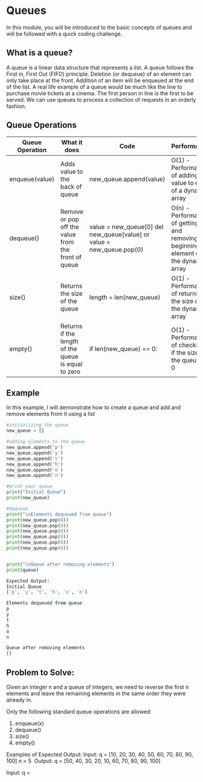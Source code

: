 # Queues

In this module, you will be introduced to the basic concepts of queues and will be followed with a quick coding challenge.

## What is a queue?
A queue is a linear data structure that represents a list. A queue follows the First in, First Out (FIFO) principle. Deletion (or dequeue) of an element can only take place at the front. Addition of an item will be enqueued at the end of the list. A real life example of a queue would be much like the line to purchase movie tickets at a cinema. The first person in line is the first to be served. We can use queues to process a collection of requests in an orderly fashion. 

## Queue Operations
Queue Operation | What it does  | Code     | Performance
--------------- | ------------- | -------- | -----------
enqueue(value)  | Adds value to the back of queue| new_queue.append(value) | O(1) - Performance of adding value to end of a dynamic array
dequeue()       | Remove or pop off the value from the front of queue | value = new_queue[0] del new_queue[value] or value = new_queue.pop(0) | O(n) - Performance of getting and removing the beginning element of the dynamic array
size()          | Returns the size of the queue | length = len(new_queue) | O(1) - Performance of returning the size of the dynamic array
empty()         | Returns if the length of the queue is equal to zero | if len(new_queue) == 0: | O(1) - Performance of checking if the size of the queue is 0

## Example
In this example, I will demonstrate how to create a queue and add and remove elements from it using a list

```python
#initializing the queue
new_queue = []

#adding elements to the queue
new_queue.append('p')
new_queue.append('y')
new_queue.append('t')
new_queue.append('h')
new_queue.append('o')
new_queue.append('n')

#print your queue
print("Initial Queue")
print(new_queue)

#dequeue 
print("\nElements dequeued from queue")
print(new_queue.pop(0))
print(new_queue.pop(0))
print(new_queue.pop(0))
print(new_queue.pop(0))
print(new_queue.pop(0))
print(new_queue.pop(0))


print("\nQueue after removing elements")
print(queue)

Expected Output: 
Initial Queue
['p', 'y', 't', 'h', 'o', 'n']

Elements dequeued from queue
p
y
t
h
o
n

Queue after removing elements
[]

```

## Problem to Solve:
Given an integer n and a queue of integers, we need to reverse the first n elements and leave the remaining elements in the same order they were already in.

Only the following standard queue operations are allowed:
1. enqueue(x)
2. dequeue()
3. size()
4. empty()

Examples of Expected Output:
Input: q = [10, 20, 30, 40, 50, 60, 70, 80, 90, 100]
       n = 5&nbsp;
Output: q = [50, 40, 30, 20, 10, 60, 70, 80, 90, 100]&nbsp;

Input: q = 